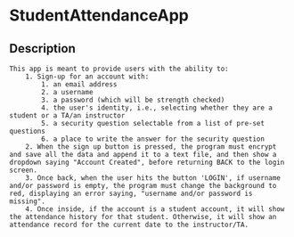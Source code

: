 # StudentAttendanceApp
 
## Description
    This app is meant to provide users with the ability to:
        1. Sign-up for an account with:
            1. an email address
            2. a username
            3. a password (which will be strength checked)
            4. the user's identity, i.e., selecting whether they are a student or a TA/an instructor
            5. a security question selectable from a list of pre-set questions
            6. a place to write the answer for the security question
        2. When the sign up button is pressed, the program must encrypt and save all the data and append it to a text file, and then show a dropdown saying "Account Created", before returning BACK to the login screen.
        3. Once back, when the user hits the button 'LOGIN', if username and/or password is empty, the program must change the background to red, displaying an error saying, "username and/or password is missing". 
        4. Once inside, if the account is a student account, it will show the attendance history for that student. Otherwise, it will show an attendance record for the current date to the instructor/TA.